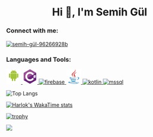 <h1 align="center">Hi 👋, I'm Semih Gül</h1>

<h3 align="left">Connect with me:</h3>
<p align="left">
<a href="https://linkedin.com/in/semih-gül-96266928b" target="blank"><img align="center" src="https://raw.githubusercontent.com/rahuldkjain/github-profile-readme-generator/master/src/images/icons/Social/linked-in-alt.svg" alt="semih-gül-96266928b" height="30" width="40" /></a>
</p>

<h3 align="left">Languages and Tools:</h3>
<p align="left"> <a href="https://developer.android.com" target="_blank" rel="noreferrer"> <img src="https://raw.githubusercontent.com/devicons/devicon/master/icons/android/android-original-wordmark.svg" alt="android" width="40" height="40"/> </a> <a href="https://www.w3schools.com/cs/" target="_blank" rel="noreferrer"> <img src="https://raw.githubusercontent.com/devicons/devicon/master/icons/csharp/csharp-original.svg" alt="csharp" width="40" height="40"/> </a> <a href="https://firebase.google.com/" target="_blank" rel="noreferrer"> <img src="https://www.vectorlogo.zone/logos/firebase/firebase-icon.svg" alt="firebase" width="40" height="40"/> </a> <a href="https://www.java.com" target="_blank" rel="noreferrer"> <img src="https://raw.githubusercontent.com/devicons/devicon/master/icons/java/java-original.svg" alt="java" width="40" height="40"/> </a> <a href="https://kotlinlang.org" target="_blank" rel="noreferrer"> <img src="https://www.vectorlogo.zone/logos/kotlinlang/kotlinlang-icon.svg" alt="kotlin" width="40" height="40"/> </a> <a href="https://www.microsoft.com/en-us/sql-server" target="_blank" rel="noreferrer"> <img src="https://www.svgrepo.com/show/303229/microsoft-sql-server-logo.svg" alt="mssql" width="40" height="40"/> </a> </p>


![Top Langs](https://github-readme-stats.vercel.app/api/top-langs/?username=semihgul5&layout=compact)


[![Harlok's WakaTime stats](https://github-readme-stats.vercel.app/api/wakatime?username=semihgul)](https://github.com/anuraghazra/github-readme-stats)

[![trophy](https://github-profile-trophy.vercel.app/?username=semihgul5&theme=onedark)](https://github.com/semihgul5/github-profile-trophy)

![](https://komarev.com/ghpvc/?username=semihgul5&color=blue)
